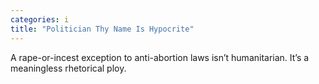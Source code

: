 ```yaml
---
categories: i
title: "Politician Thy Name Is Hypocrite"
---
```

A rape-or-incest exception to anti-abortion laws isn’t humanitarian. It’s a meaningless rhetorical ploy.
